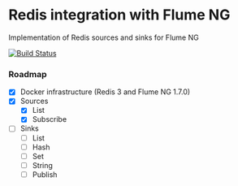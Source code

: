 # Redis integration with Flume NG

Implementation of Redis sources and sinks for Flume NG

[![Build Status](https://travis-ci.org/vitalibo/flume-ng-redis.svg?branch=master)](https://travis-ci.org/vitalibo/flume-ng-redis)

### Roadmap

- [x] Docker infrastructure (Redis 3 and Flume NG 1.7.0)
- [x] Sources
    - [x] List
    - [x] Subscribe
- [ ] Sinks
    - [ ] List
    - [ ] Hash
    - [ ] Set
    - [ ] String
    - [ ] Publish
